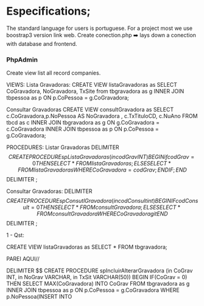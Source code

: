 # Especifications;
The standard language  for users is portuguese.
For a project most we use boostrap3 version link web. 
Create conection.php :arrow_right: lays down a conection with database and frontend.


### PhpAdmin
Create view list all record companies.

VIEWS:
Lista Gravadoras:
CREATE VIEW listaGravadoras
as 
SELECT CoGravadora, NoGravadora, TxSite from tbgravadora as g 
INNER JOIN tbpessoa as p 
ON p.CoPessoa = g.CoGravadora;

Consultar Gravadoras
CREATE VIEW consultGravadora
as
SELECT c.CoGravadora,p.NoPessoa AS NoGravadora , c.TxTituloCD, c.NuAno FROM tbcd as c 
INNER JOIN tbgravadora as g 
ON g.CoGravadora = c.CoGravadora
INNER JOIN tbpessoa as p 
ON p.CoPessoa = g.CoGravadora;

PROCEDURES:
Listar Gravadoras
DELIMITER $$
CREATE PROCEDURE spListaGravadoras (in codGrav INT)
BEGIN
	if codGrav = 0 THEN
    	SELECT * FROM listaGravadoras;
    ELSE
    	SELECT * FROM listaGravadoras WHERE CoGravadora = codGrav;
    END IF;
 END $$
 DELIMITER ;


Consultar Gravadoras:
DELIMITER $$
CREATE PROCEDURE spConsutlGravadora( in codConsult int)
BEGIN
	IF codConsult = 0 THEN
    	SELECT * FROM consultGravadora;
    ELSE
    	SELECT * FROM consultGravadora WHERE CoGravadoragit 
END $$
DELIMITER ;

1 - Qst:

CREATE VIEW listaGravadoras
as
SELECT * FROM tbgravadora; 

PAREI AQUI//

DELIMITER $$
CREATE PROCEDURE spIncluirAlterarGravadora (in CoGrav INT, in NoGrav VARCHAR, in TxSit VARCHAR(50))
BEGIN
	IF(CoGrav = 0) THEN
    	SELECT MAX(CoGravadora) INTO CoGrav FROM tbgravadora as g 
        INNER JOIN tbpessoa as p 
        ON p.CoPessoa = g.CoGravadora WHERE p.NoPessoa(INSERT INTO 